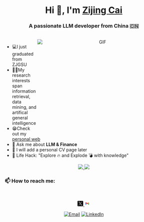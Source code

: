 <h1 align="center">Hi 👋, I'm <a href="https://aaronzijingcai.github.io/" target="blank">Zijing Cai</a></h1>

<h3 align="center">A passionate LLM developer from China 🇨🇳</h3>

<br/>

<a target="_blank" align="center">
  <img align="right" top="500" height="300" width="400" alt="GIF" src="https://media.giphy.com/media/SWoSkN6DxTszqIKEqv/giphy.gif">
</a>

- 💻I just graduated from ZJGSU
- 👨‍💻My research interests span information retrieval, data mining, and artifical general intelligence
- 😁Check out my [personal web](https://aaronzijingcai.github.io/)
- 💬 Ask me about **LLM & Finance**
- 📄 I will add a personal CV page later
- 🎯 Life Hack: "Explore 🔥 and Explode 💣 with knowledge"



<p align="center">
   <a href="https://github.com/Aaronzijingcai">
      <img height="165em" src="https://github-readme-stats.vercel.app/api?username=Aaronzijingcai&theme=buefy&show_icons=true" />
   </a>
   <a href="https://github.com/Aaronzijingcai">
      <img height="165em" src="https://github-readme-stats.vercel.app/api/top-langs/?username=Aaronzijingcai&theme=buefy&layout=compact" />
   </a>
</p>

<h3> 📫 How to reach me: </h3>&nbsp;

<p align="center">
    <a href="https://x.com/Zijing_Cai_"> <img src="pic/twitter.png" width="3.5%"/>
    <a href="aaron.zijingcai@gmail.com"> <img src="pic/google.png" width="3.5%"/>
</p>

<p align="center">
<a href="mailto:aaron.zijingcai@gmail"><img alt="Email" src="https://img.shields.io/badge/Email-aaron.zijingcai@gmail.com-blue?style=flat-square&logo=gmail"></a>
<a href="https://aaronzijingcai.github.io/"><img alt="LinkedIn" src="https://img.shields.io/badge/Personal%20Web-Zijing%20Cai-blue?style=flat-square&logo=github"></a>
</p>
